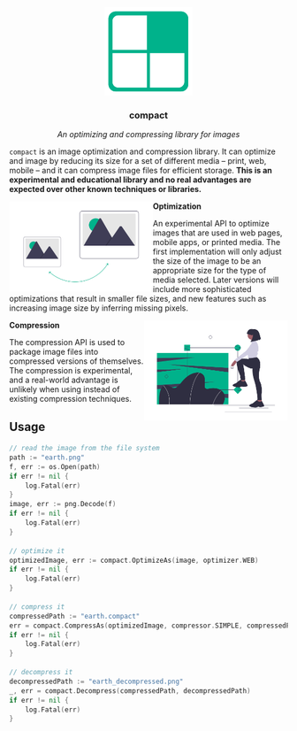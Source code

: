 <div align="center">
    <img src="assets/logo.png" alt="Compact Icon" width="160">
    <h3>compact</h3>
    <p><i>An optimizing and compressing library for images</i></p>
</div>

`compact` is an image optimization and compression library. It can optimize and image by reducing its size for a set of different media – print, web, mobile – and it can compress image files for efficient storage. **This is an experimental and educational library and no real advantages are expected over other known techniques or libraries.**


<img align="left" width="260" src="assets/undraw/undraw_Optimize_image_re_3tb1.png" alt="Optimize image"/>

**Optimization**

An experimental API to optimize images that are used in web pages, mobile apps, or printed media. The first implementation will only adjust the size of the image to be an appropriate size for the type of media selected. Later versions will include more sophisticated optimizations that result in smaller file sizes, and new features such as increasing image size by inferring missing pixels.


<img align="right" width="260" src="assets/undraw/undraw_image_focus_wm20.png" alt="Optimize image"/>

**Compression**

The compression API is used to package image files into compressed versions of themselves. The compression is experimental, and a real-world advantage is unlikely when using instead of existing compression techniques.

## Usage

```go
// read the image from the file system
path := "earth.png"
f, err := os.Open(path)
if err != nil {
	log.Fatal(err)
}
image, err := png.Decode(f)
if err != nil {
	log.Fatal(err)
}

// optimize it
optimizedImage, err := compact.OptimizeAs(image, optimizer.WEB)
if err != nil {
	log.Fatal(err)
}

// compress it
compressedPath := "earth.compact"
err = compact.CompressAs(optimizedImage, compressor.SIMPLE, compressedPath)
if err != nil {
	log.Fatal(err)
}

// decompress it
decompressedPath := "earth_decompressed.png"
_, err = compact.Decompress(compressedPath, decompressedPath)
if err != nil {
	log.Fatal(err)
}
```